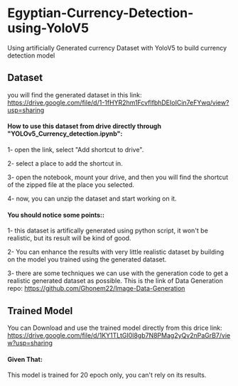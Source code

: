 # Egyptian-Currency-Detection-using-YoloV5
  Using artificially Generated currency Dataset with YoloV5 to build currency detection model 

## Dataset
   you will find the generated dataset in this link:
      https://drive.google.com/file/d/1-1fHYR2hm1FcvflfbhDEIoICin7eFYwq/view?usp=sharing



#### How to use this dataset from drive directly through "YOLOv5_Currency_detection.ipynb":

   1- open the link, select "Add shortcut to drive".
   
   2- select a place to add the shortcut in.
   
   3- open the notebook, mount your drive, and then you will find the shortcut of the zipped file at the place you selected.
   
   4- now, you can unzip the dataset and start working on it.
   
    
#### You should notice some points::

   1- this dataset is artifically generated using python script, it won't be realistic, but its result will be kind of good. 
   
   2- You can enhance the results with very little realistic dataset by building on the model you trained using the generated dataset.
   
   3- there are some techniques we can use with the generation code to get a realistic generated dataset as possible.
        This is the link of Data Generation repo:
            https://github.com/Ghonem22/Image-Data-Generation

  
  
  
## Trained Model
   You can Download and use the trained model directly from this drice link:
      https://drive.google.com/file/d/1KY1TLtGI0l8gb7N8PMag2yQv2nPaGrB7/view?usp=sharing

#### Given That:
   This model is trained for 20 epoch only, you can't rely on its results.


